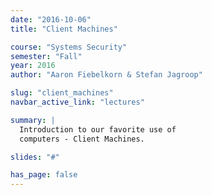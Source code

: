 ```yaml
---
date: "2016-10-06"
title: "Client Machines"

course: "Systems Security"
semester: "Fall"
year: 2016
author: "Aaron Fiebelkorn & Stefan Jagroop"

slug: "client_machines"
navbar_active_link: "lectures"

summary: |
  Introduction to our favorite use of
  computers - Client Machines.

slides: "#"

has_page: false
---
```

